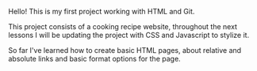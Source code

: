 Hello! This is my first project working with HTML and Git.

This project consists of a cooking recipe website, throughout the next
lessons I will be updating the project with CSS and Javascript to stylize it.

So far I've learned how to create basic HTML pages, about relative and 
absolute links and basic format options for the page.

